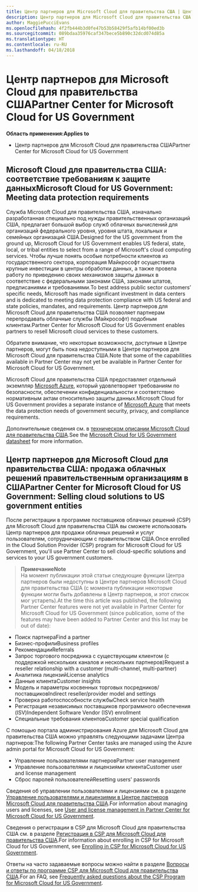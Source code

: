 ```yaml
---
title: Центр партнеров для Microsoft Cloud для правительства США | Центр партнеров для Microsoft Cloud для правительства США
description: Центр партнеров для Microsoft Cloud для правительства США — это деловой портал для партнеров корпорации Майкрософт, которые желают предложить облачные решения Microsoft Cloud своим клиентам, сотрудничающим с правительственными учреждениями в США.
author: MaggiePucciEvans
ms.openlocfilehash: 4f2fb444b3d0fe47b53b58429f5afb14bf00ed3b
ms.sourcegitcommit: 089bdaa35976caf347bece5b890c32dcd074d85a
ms.translationtype: HT
ms.contentlocale: ru-RU
ms.lasthandoff: 04/18/2018
---
```

# <a name="partner-center-for-microsoft-cloud-for-us-government"></a><span data-ttu-id="dce4f-103">Центр партнеров для Microsoft Cloud для правительства США</span><span class="sxs-lookup"><span data-stu-id="dce4f-103">Partner Center for Microsoft Cloud for US Government</span></span>

**<span data-ttu-id="dce4f-104">Область применения:</span><span class="sxs-lookup"><span data-stu-id="dce4f-104">Applies to</span></span>**

-  <span data-ttu-id="dce4f-105">Центр партнеров для Microsoft Cloud для правительства США</span><span class="sxs-lookup"><span data-stu-id="dce4f-105">Partner Center for Microsoft Cloud for US Government</span></span>

## <a name="microsoft-cloud-for-us-government-meeting-data-protection-requirements"></a><span data-ttu-id="dce4f-106">Microsoft Cloud для правительства США: соответствие требованиям к защите данных</span><span class="sxs-lookup"><span data-stu-id="dce4f-106">Microsoft Cloud for US Government: Meeting data protection requirements</span></span> 

<span data-ttu-id="dce4f-107">Служба Microsoft Cloud для правительства США, изначально разработанная специально под нужды правительственных организаций США, предлагает большой выбор служб облачных вычислений для организаций федерального уровня, уровня штата, локальных и семейных организаций США.</span><span class="sxs-lookup"><span data-stu-id="dce4f-107">Designed for the US government from the ground up, Microsoft Cloud for US Government enables US federal, state, local, or tribal entities to select from a range of Microsoft's cloud computing services.</span></span> <span data-ttu-id="dce4f-108">Чтобы лучше понять особые потребности клиентов из государственного сектора, корпорация Майкрософт осуществила крупные инвестиции в центры обработки данных, а также провела работу по приведению своих механизмов защиты данных в соответствие с федеральными законами США, законами штатов, предписаниями и требованиями.</span><span class="sxs-lookup"><span data-stu-id="dce4f-108">To best address public sector customers’ specific needs, Microsoft has made significant investment in data centers and is dedicated to meeting data protection compliance with US federal and state policies, mandates, and requirements.</span></span> <span data-ttu-id="dce4f-109">Центр партнеров для Microsoft Cloud для правительства США позволяет партнерам перепродавать облачные службы (Майкрософт) подобным клиентам.</span><span class="sxs-lookup"><span data-stu-id="dce4f-109">Partner Center for Microsoft Cloud for US Government enables partners to resell Microsoft cloud services to these customers.</span></span>

<span data-ttu-id="dce4f-110">Обратите внимание, что некоторые возможности, доступные в Центре партнеров, могут быть пока недоступными в Центре партнеров для Microsoft Cloud для правительства США.</span><span class="sxs-lookup"><span data-stu-id="dce4f-110">Note that some of the capabilities available in Partner Center may not yet be available in Partner Center for Microsoft Cloud for US Government.</span></span>

<span data-ttu-id="dce4f-111">Microsoft Cloud для правительства США предоставляет отдельный экземпляр [Microsoft Azure](https://azure.microsoft.com/en-us/overview/clouds/government/), который удовлетворяет требованиям по безопасности, обеспечении конфиденциальности и соответствию нормативным актам относительно защиты данных.</span><span class="sxs-lookup"><span data-stu-id="dce4f-111">Microsoft Cloud for US Government provides a separate instance of [Microsoft Azure](https://azure.microsoft.com/en-us/overview/clouds/government/) that meets the data protection needs of government security, privacy, and compliance requirements.</span></span> 

<span data-ttu-id="dce4f-112">Дополнительные сведения см. в [техническом описании Microsoft Cloud для правительства США](http://download.microsoft.com/download/C/9/C/C9CA3002-DFC4-4ADA-841F-DF42AEC042FB/Microsoft_Azure_Government_Datasheet_EN_US.PDF).</span><span class="sxs-lookup"><span data-stu-id="dce4f-112">See the [Microsoft Cloud for US Government datasheet](http://download.microsoft.com/download/C/9/C/C9CA3002-DFC4-4ADA-841F-DF42AEC042FB/Microsoft_Azure_Government_Datasheet_EN_US.PDF) for more information.</span></span>

## <a name="partner-center-for-microsoft-cloud-for-us-government-selling-cloud-solutions-to-us-government-entities"></a><span data-ttu-id="dce4f-113">Центр партнеров для Microsoft Cloud для правительства США: продажа облачных решений правительственным организациям в США</span><span class="sxs-lookup"><span data-stu-id="dce4f-113">Partner Center for Microsoft Cloud for US Government: Selling cloud solutions to US government entities</span></span>

<span data-ttu-id="dce4f-114">После регистрации в программе поставщиков облачных решений (CSP) для Microsoft Cloud для правительства США вы сможете использовать Центр партнеров для продажи облачных решений и услуг пользователям, сотрудничающим с правительством США.</span><span class="sxs-lookup"><span data-stu-id="dce4f-114">Once enrolled in the Cloud Solution Provider (CSP) program for Microsoft Cloud for US Government, you'll use Partner Center to sell cloud-specific solutions and services to your US government customers.</span></span> 

>**<span data-ttu-id="dce4f-115">Примечание</span><span class="sxs-lookup"><span data-stu-id="dce4f-115">Note</span></span>**<br>
<span data-ttu-id="dce4f-116">На момент публикации этой статьи следующие функции Центра партнеров были недоступны в Центре партнеров Microsoft Cloud для правительства США (с момента публикации некоторые функции могли быть добавлены в Центр партнеров, и этот список мог устареть).</span><span class="sxs-lookup"><span data-stu-id="dce4f-116">At the time this article was published, the following Partner Center features were not yet available in Partner Center for Microsoft Cloud for US Government (since publication, some of the features may have been added to Partner Center and this list may be out of date):</span></span>

- <span data-ttu-id="dce4f-117">Поиск партнера</span><span class="sxs-lookup"><span data-stu-id="dce4f-117">Find a partner</span></span>
- <span data-ttu-id="dce4f-118">Бизнес-профили</span><span class="sxs-lookup"><span data-stu-id="dce4f-118">Business profiles</span></span>
- <span data-ttu-id="dce4f-119">Рекомендации</span><span class="sxs-lookup"><span data-stu-id="dce4f-119">Referrals</span></span>
- <span data-ttu-id="dce4f-120">Запрос торгового посредника с существующим клиентом (с поддержкой нескольких каналов и нескольких партнеров)</span><span class="sxs-lookup"><span data-stu-id="dce4f-120">Request a reseller relationship with a customer (multi-channel, multi-partner)</span></span>
- <span data-ttu-id="dce4f-121">Аналитика лицензий</span><span class="sxs-lookup"><span data-stu-id="dce4f-121">License analytics</span></span>
- <span data-ttu-id="dce4f-122">Данные клиента</span><span class="sxs-lookup"><span data-stu-id="dce4f-122">Customer insights</span></span>
- <span data-ttu-id="dce4f-123">Модель и параметры косвенных торговых посредников/поставщиков</span><span class="sxs-lookup"><span data-stu-id="dce4f-123">Indirect reseller/provider model and settings</span></span>
- <span data-ttu-id="dce4f-124">Проверка работоспособности службы</span><span class="sxs-lookup"><span data-stu-id="dce4f-124">Check service health</span></span>
- <span data-ttu-id="dce4f-125">Регистрация независимых поставщиков программного обеспечения (ISV)</span><span class="sxs-lookup"><span data-stu-id="dce4f-125">Independent Software Vendor (ISV) enrollment</span></span>
- <span data-ttu-id="dce4f-126">Специальные требования клиентов</span><span class="sxs-lookup"><span data-stu-id="dce4f-126">Customer special qualification</span></span>

<span data-ttu-id="dce4f-127">С помощью портала администрирования Azure для Microsoft Cloud для правительства США можно управлять следующими задачами Центра партнеров:</span><span class="sxs-lookup"><span data-stu-id="dce4f-127">The following Partner Center tasks are managed using the Azure admin portal for Microsoft Cloud for US Government:</span></span> 

-   <span data-ttu-id="dce4f-128">Управление пользователями партнеров</span><span class="sxs-lookup"><span data-stu-id="dce4f-128">Partner user management</span></span>
-   <span data-ttu-id="dce4f-129">Управление пользователями и лицензиями клиента</span><span class="sxs-lookup"><span data-stu-id="dce4f-129">Customer user and license management</span></span>
-   <span data-ttu-id="dce4f-130">Сброс паролей пользователей</span><span class="sxs-lookup"><span data-stu-id="dce4f-130">Resetting users' passwords</span></span>

<span data-ttu-id="dce4f-131">Сведения об управлении пользователями и лицензиями см. в разделе [Управление пользователями и лицензиями в Центре партнеров Microsoft Cloud для правительства США](user-management-in-partner-center-for-microsoft-us-govt-cloud.md).</span><span class="sxs-lookup"><span data-stu-id="dce4f-131">For information about managing users and licenses, see [User and license management in Partner Center for Microsoft Cloud for US Government](user-management-in-partner-center-for-microsoft-us-govt-cloud.md).</span></span>

<span data-ttu-id="dce4f-132">Сведения о регистрации в CSP для Microsoft Cloud для правительства США см. в разделе [Регистрация в CSP для Microsoft Cloud для правительства США](enroll-in-csp-for-microsoft-us-govt-cloud.md).</span><span class="sxs-lookup"><span data-stu-id="dce4f-132">For information about enrolling in CSP for Microsoft Cloud for US Government, see [Enrolling in CSP for Microsoft Cloud for US Government](enroll-in-csp-for-microsoft-us-govt-cloud.md).</span></span>

<span data-ttu-id="dce4f-133">Ответы на часто задаваемые вопросы можно найти в разделе [Вопросы и ответы по программе CSP для Microsoft Cloud для правительства США](faq-for-us-govt-cloud.md).</span><span class="sxs-lookup"><span data-stu-id="dce4f-133">For an FAQ, see [Frequently asked questions about the CSP Program for Microsoft Cloud for US Government](faq-for-us-govt-cloud.md).</span></span>